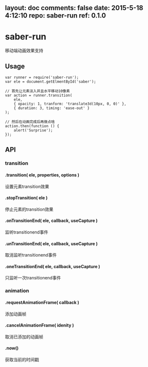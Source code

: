 layout: doc
comments: false
date: 2015-5-18 4:12:10
repo: saber-run
ref: 0.1.0
---

# saber-run

移动端动画效果支持

## Usage

    var runner = require('saber-run');
    var ele = document.getElmentById('saber');

    // 首先让元素淡入并且水平移动10像素
    var action = runner.transition(
        ele,
        { opacity: 1, tranform: 'translate3d(10px, 0, 0)' },
        { duration: 3, timing: 'ease-out' }
    );
    
    // 然后在动画完成后再做点啥
    action.then(function () { 
        alert('Surprise');
    });

## API

### transition

#### .transition( ele, properties, options )

设置元素transition效果

#### .stopTransition( ele )

停止元素的transition效果

#### .onTransitionEnd( ele, callback, useCapture )

监听transitionend事件

#### .unTransitionEnd( ele, callback, useCapture )

取消监听transitionend事件

#### .oneTransitionEnd( ele, callback, useCapture )

只监听一次transitionend事件

### animation

#### .requestAnimationFrame( callback )

添加动画帧

#### .cancelAnimationFrame( idenity )

取消已添加的动画帧

#### .now()

获取当前的时间戳
